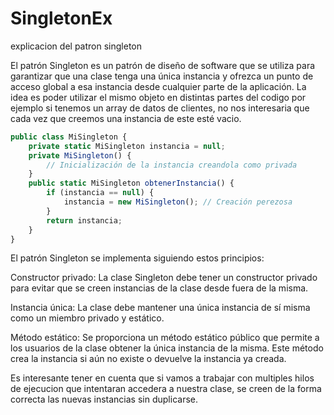 # SingletonEx

explicacion del patron singleton

El patrón Singleton es un patrón de diseño de software que se utiliza para garantizar que una clase tenga una única instancia y ofrezca un punto de acceso global a esa instancia desde cualquier parte de la aplicación. La idea es poder utilizar el mismo objeto en distintas partes del codigo por ejemplo si tenemos un
array de datos de clientes, no nos interesaria que cada vez que creemos una instancia de este esté vacio.


```js
public class MiSingleton {
    private static MiSingleton instancia = null;
    private MiSingleton() {
        // Inicialización de la instancia creandola como privada 
    }
    public static MiSingleton obtenerInstancia() {
        if (instancia == null) {
            instancia = new MiSingleton(); // Creación perezosa
        }
        return instancia;
    }
}
```

El patrón Singleton se implementa siguiendo estos principios:

Constructor privado: La clase Singleton debe tener un constructor privado para evitar que se creen instancias de la clase desde fuera de la misma.

Instancia única: La clase debe mantener una única instancia de sí misma como un miembro privado y estático.

Método estático: Se proporciona un método estático público que permite a los usuarios de la clase obtener la única instancia de la misma. Este método crea la instancia si aún no existe o devuelve la instancia ya creada.

Es interesante tener en cuenta que si vamos a trabajar con multiples hilos de ejecucion que intentaran accedera a nuestra clase, se creen de la forma correcta las nuevas instancias sin duplicarse.
